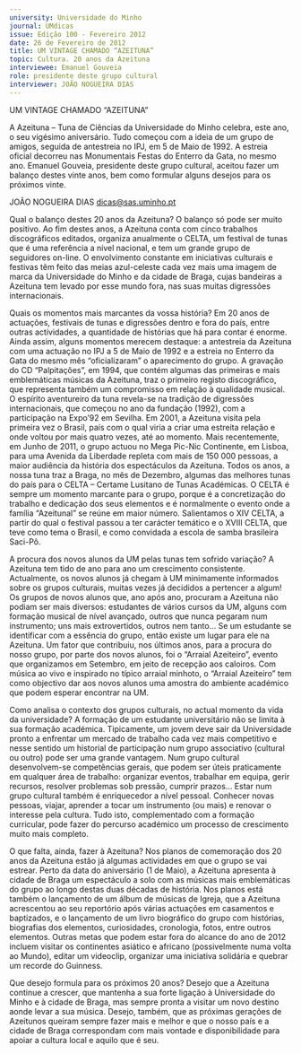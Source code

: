 ```yaml
---
university: Universidade do Minho
journal: UMdicas
issue: Edição 100 - Fevereiro 2012
date: 26 de Fevereiro de 2012
title: UM VINTAGE CHAMADO “AZEITUNA”
topic: Cultura. 20 anos da Azeituna
interviewee: Emanuel Gouveia
role: presidente deste grupo cultural
interviewer: JOÃO NOGUEIRA DIAS
---
```




UM VINTAGE CHAMADO “AZEITUNA”


A Azeituna – Tuna de Ciências da Universidade do
Minho celebra, este ano, o seu vigésimo aniversário.
Tudo começou com a ideia de um grupo de amigos,
seguida de antestreia no IPJ, em 5 de Maio de 1992.
A estreia oficial decorreu nas Monumentais Festas do
Enterro da Gata, no mesmo ano. Emanuel Gouveia,
presidente deste grupo cultural, aceitou fazer um balanço destes vinte anos, bem como formular alguns
desejos para os próximos vinte.


JOÃO NOGUEIRA DIAS
dicas@sas.uminho.pt


Qual o balanço destes 20 anos da Azeituna?
O balanço só pode ser muito positivo. Ao fim destes
anos, a Azeituna conta com cinco trabalhos discográficos editados, organiza anualmente o CELTA, um
festival de tunas que é uma referência a nível nacional, e tem um grande grupo de seguidores on-line. O
envolvimento constante em iniciativas culturais e festivas têm feito das meias azul-celeste cada vez mais
uma imagem de marca da Universidade do Minho e
da cidade de Braga, cujas bandeiras a Azeituna tem
levado por esse mundo fora, nas suas muitas digressões internacionais.


Quais os momentos mais marcantes da vossa
história?
Em 20 anos de actuações, festivais de tunas e digressões dentro e fora do país, entre outras actividades, a quantidade de histórias que há para contar é
enorme. Ainda assim, alguns momentos merecem
destaque: a antestreia da Azeituna com uma actuação no IPJ a 5 de Maio de 1992 e a estreia no Enterro
da Gata do mesmo mês “oficializaram” o aparecimento do grupo. A gravação do CD “Palpitações”,
em 1994, que contém algumas das primeiras e mais
emblemáticas músicas da Azeituna, traz o primeiro
registo discográfico, que representa também um
compromisso em relação à qualidade musical. O
espírito aventureiro da tuna revela-se na tradição de
digressões internacionais, que começou no ano da
fundação (1992), com a participação na Expo’92 em
Sevilha. Em 2001, a Azeituna visita pela primeira vez
o Brasil, país com o qual viria a criar uma estreita
relação e onde voltou por mais quatro vezes, até ao
momento.
Mais recentemente, em Junho de 2011, o grupo actuou no Mega Pic-Nic Continente, em Lisboa, para
uma Avenida da Liberdade repleta com mais de
150 000 pessoas, a maior audiência da história dos
espectáculos da Azeituna. Todos os anos, a nossa
tuna traz a Braga, no mês de Dezembro, algumas
das melhores tunas do país para o CELTA – Certame
Lusitano de Tunas Académicas. O CELTA é sempre
um momento marcante para o grupo, porque é a
concretização do trabalho e dedicação dos seus
elementos e é normalmente o evento onde a família
“Azeitunal” se reúne em maior número. Salientamos
o XIV CELTA, a partir do qual o festival passou a ter
carácter temático e o XVIII CELTA, que teve como
tema o Brasil, e como convidada a escola de samba
brasileira Saci-Pô.


A procura dos novos alunos da UM pelas tunas tem sofrido variação?
A Azeituna tem tido de ano para ano um crescimento
consistente. Actualmente, os novos alunos já chegam
à UM minimamente informados sobre os grupos
culturais, muitas vezes já decididos a pertencer a algum! Os grupos de novos alunos que, ano após ano,
procuram a Azeituna não podiam ser mais diversos:
estudantes de vários cursos da UM, alguns com formação musical de nível avançado, outros que nunca
pegaram num instrumento; uns mais extrovertidos,
outros nem tanto... Se um estudante se identificar
com a essência do grupo, então existe um lugar para
ele na Azeituna. Um fator que contribuiu, nos últimos
anos, para a procura do nosso grupo, por parte dos
novos alunos, foi o “Arraial Azeiteiro”, evento que organizamos em Setembro, em jeito de recepção aos
caloiros. Com música ao vivo e inspirado no típico
arraial minhoto, o “Arraial Azeiteiro” tem como objectivo dar aos novos alunos uma amostra do ambiente
académico que podem esperar encontrar na UM.


Como analisa o contexto dos grupos culturais,
no actual momento da vida da universidade?
A formação de um estudante universitário não se limita à sua formação académica. Tipicamente, um
jovem deve sair da Universidade pronto a enfrentar
um mercado de trabalho cada vez mais competitivo e nesse sentido um historial de participação num
grupo associativo (cultural ou outro) pode ser uma
grande vantagem. Num grupo cultural desenvolvem-se competências gerais, que podem ser úteis praticamente em qualquer área de trabalho: organizar
eventos, trabalhar em equipa, gerir recursos, resolver
problemas sob pressão, cumprir prazos... Estar num
grupo cultural também é enriquecedor a nível pessoal. Conhecer novas pessoas, viajar, aprender a tocar
um instrumento (ou mais) e renovar o interesse pela
cultura. Tudo isto, complementado com a formação
curricular, pode fazer do percurso académico um
processo de crescimento muito mais completo.


O que falta, ainda, fazer à Azeituna?
Nos planos de comemoração dos 20 anos da Azeituna estão já algumas actividades em que o grupo se vai estrear. Perto da data do aniversário (1 de Maio), a Azeituna apresenta à cidade de Braga um espectáculo a solo com as músicas mais emblemáticas
do grupo ao longo destas duas décadas de história.
Nos planos está também o lançamento de um álbum
de músicas de Igreja, que a Azeituna acrescentou ao
seu reportório após várias actuações em casamentos
e baptizados, e o lançamento de um livro biográfico
do grupo com histórias, biografias dos elementos,
curiosidades, cronologia, fotos, entre outros elementos. Outras metas que podem estar fora do alcance
do ano de 2012 incluem visitar os continentes asiático e africano (possivelmente numa volta ao Mundo),
editar um videoclip, organizar uma iniciativa solidária
e quebrar um recorde do Guinness.


Que desejo formula para os próximos 20
anos?
Desejo que a Azeituna continue a crescer, que mantenha a sua forte ligação à Universidade do Minho
e à cidade de Braga, mas sempre pronta a visitar
um novo destino aonde levar a sua música. Desejo, também, que as próximas gerações de Azeitunos
queiram sempre fazer mais e melhor e que o nosso
país e a cidade de Braga correspondam com mais
vontade e disponibilidade para apoiar a cultura local
e aquilo que é seu.